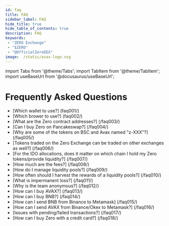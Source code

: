 ```yaml
---
id: faq
title: FAQ
sidebar_label: FAQ
hide_title: true
hide_table_of_contents: true
description: FAQ
keywords:
 - "ZERO Exchange"
 - "$ZERO"
 - "@OfficialZeroDEX"
image:  /static/avax-logo.svg
---
```


import Tabs from '@theme/Tabs';
import TabItem from '@theme/TabItem';
import useBaseUrl from '@docusaurus/useBaseUrl';

# Frequently Asked Questions


* [Which wallet to use?] (faq001/)
* [Which brower to use?] (faq002/)
* [What are the Zero contract addresses?] (/faq003/)
* [Can I buy Zero on Pancakeswap?] (/faq004/)
* [Why are some of the tokens on BSC and Avax named "z-XXX"?] (/faq005/)
* [Tokens traded on the Zero Exchange can be traded on other exchanges as well?] (/faq006/)
* [For the IDO allocations, does it matter on which chain I hold my Zero tokens/provide liquidity?] (/faq007/)
* [How much are the fees?] (/faq008/)
* [How do I manage liquidity pools?] (/faq009/)
* [How often should I harvest the rewards of a liquidity pools?] (/faq010/)
* [What is impermanent loss?] (/faq011/)
* [Why is the team anonymous?] (/faq012/)
* [How can I buy AVAX?] (/faq013/)
* [How can I buy BNB?] (/faq014/)
* [How can I send BNB from Binance to Metamask] (/faq015/)
* [How can I send AVAX from Binance/Okex to Metamask?] (/faq016/)
* [Issues with pending/failed transactions?] (/faq017/)
* [How can I buy Zero with a credit card?] (/faq018/)
